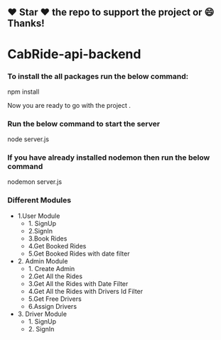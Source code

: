 ##### 
## :heart: Star :heart: the repo to support the project or :smile:Thanks!

# CabRide-api-backend

### To install the all packages run the below command: 

npm install 

Now you are ready to go with the project . 

### Run the below command to start the server 

node server.js 

### If you have already installed nodemon then run the below command 

nodemon server.js 

### Different Modules 
<ul> 
<li>1.User Module 
<ul> 
<li>1. SignUp </li> 
<li>2.SignIn</li> 
<li>3.Book Rides</li> 
<li>4.Get Booked Rides</li> 
<li>5.Get Booked Rides with date filter</li> 
</ul> 
</li> 
<li>2. Admin Module 
<ul> 
<li>1. Create Admin </li> 
<li>2.Get All the Rides</li> 
<li>3.Get All the Rides with Date Filter</li> 
<li>4.Get All the Rides with Drivers Id Filter</li> 
<li>5.Get Free Drivers</li> 
<li>6.Assign Drivers</li> 
</ul> 
</li> 
<li>3. Driver Module 
<ul> 
<li>1. SignUp </li> 
<li>2. SignIn </li> 
</ul> 
</li> 
</ul>

